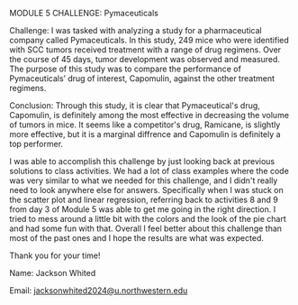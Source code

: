 MODULE 5 CHALLENGE: Pymaceuticals


Challenge: I was tasked with analyzing a study for a pharmaceutical company called Pymaceuticals. In this study, 249 mice who were identified with SCC tumors received treatment with a range of drug regimens. Over the course of 45 days, tumor development was observed and measured. The purpose of this study was to compare the performance of Pymaceuticals’ drug of interest, Capomulin, against the other treatment regimens.

Conclusion: Through this study, it is clear that Pymaceutical's drug, Capomulin, is definitely among the most effective in decreasing the volume of tumors in mice. It seems like a competitor's drug, Ramicane, is slightly more effective, but it is a marginal diffrence and Capomulin is definitely a top performer. 

I was able to accomplish this challenge by just looking back at previous solutions to class activities. We had a lot of class examples where the code was very similar to what we needed for this challenge, and I didn't really need to look anywhere else for answers. Specifically when I was stuck on the scatter plot and linear regression, referring back to  activities 8 and 9 from day 3 of Module 5 was able to get me going in the right direction. I tried to mess around a little bit with the colors and the look of the pie chart and had some fun with that. Overall I feel better about this challenge than most of the past ones and I hope the results are what was expected.  

Thank you for your time! 


Name: Jackson Whited 

Email: jacksonwhited2024@u.northwestern.edu
